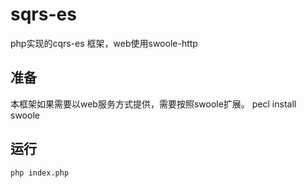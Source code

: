 # sqrs-es
php实现的cqrs-es 框架，web使用swoole-http
## 准备
本框架如果需要以web服务方式提供，需要按照swoole扩展。
pecl install swoole
## 运行
```
php index.php
```
